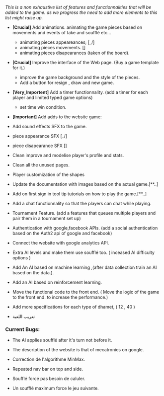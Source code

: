 *This is a non exhaustive list of features and functionnalities that will be added to the game. as we progress the need to add more elements to this list might raise up.*

- **[Crucial]** Add animations. animating the game pieces based on movements and events of take and soufflé etc...
    - animating pieces appeareances; [_/]
    - animating pieces movements.  []
    - animating pieces disapearances (taken of the board).

- **[Crucial]** Improve the interface of the Web page. (Buy a game template for it.)
    - improve the game background and the style of the pieces.
    - Add a button for resign , draw and new game.

- **[Very_Importent]** Add a timer functionnality. (add a timer for each player and limited typed game options)
    - set time win condition.

- **[Important]** Add adds to the website game:

- Add sound effects SFX to the game.
 - piece appearance SFX [_/]
 - piece disapearance SFX []

- Clean improve and modelise player's profile and stats.

- Clean all the unused pages.

- Player customization of the shapes
  
- Update the documentation with images based on the actual game.[**..]

- Add on first sign in tool tip tutorials on how to play the game.[**..]

- Add a chat functionnality so that the players can chat while playing.

- Tournament Feature. (add a features that queues multiple players and pair them in a tournament set up)

- Authentication with google,facebook APIs. (add a social authentication based on the Auth2 api of google and facebook)

- Connect the website with google analytics API.

- Extra AI levels and make them use soufflé too. ( inceased AI difficulty options )

- Add An AI based on machine learning ,(after data collection train an AI based on the data.).

- Add an AI based on reinforcement learning.

- Move the functional code to the front end. ( Move the logic of the game to the front end. to increase the performance.)

- Add more specifications for each type of dhamet, ( 12 , 40 )

- تعريب اللعبة

### Current Bugs:

- The AI applies soufflé after it's turn not before it.
  
- The description of the website is that of mecatronics on google.

- Correction de l'algorithme MinMax.

- Repeated nav bar on top and side.

- Soufflé forcé pas besoin de caluler.

- Un soufflé maximum force le jeu suivante.

